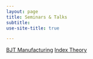 ```yaml
---
layout: page
title: Seminars & Talks
subtitle: 
use-site-title: true

---
```



[BJT Manufacturing](/bjt_manufacturing.pdf)
[Index Theory](https://docs.google.com/presentation/d/e/2PACX-1vS9bgRcnedoBFPlIKGGn7Vn-VtkNfd1HfeDI4B3rZNtzoVMwqg_RK--rt9ikXZjoFbAGC4cewGlUFRY/pub?start=false&loop=false&delayms=60000)
